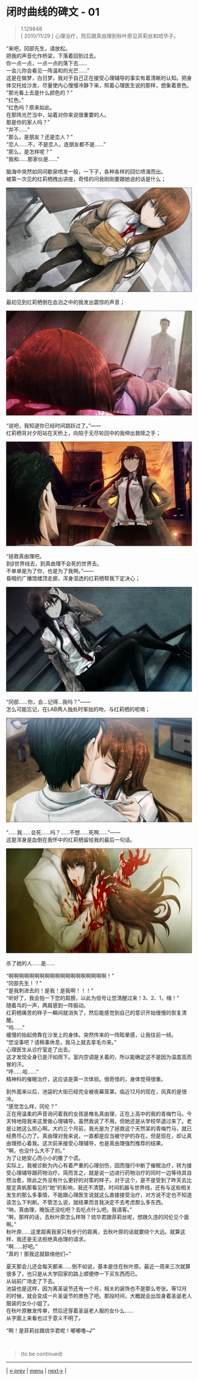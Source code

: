 # 闭时曲线的碑文 - 01
> 1.129848  
> [ 2010/11/29 ] 心理治疗，而后跟真由理到秋叶原见菲莉丝和琉华子。  

“来吧，冈部先生，请放松。  
 把我的声音化作桥梁，下落着回到过去。  
 你一点一点，一点一点的落下去……  
 一会儿你会看见一阵温和的光芒……”  
这是在做梦，白日梦。我对于自己正在接受心理辅导的事实有着清晰的认知。把身体交托给沙发，尽量使内心慢慢冷静下来，照着心理医生说的那样，想象着景色。  
“那光看上去是什么颜色的？”  
“红色。”  
“红色吗？原来如此。  
 在那阵光芒当中，站着对你来说很重要的人。  
 那是你的家人吗？”  
“并不……”  
“那么，是朋友？还是恋人？”  
“恋人……不，不是恋人，连朋友都不是……”    
“那么，是怎样呢？”  
“我和……那家伙是……”  

脑海中突然如同间歇泉喷发一般，一下子，各种各样的回忆喷涌而出。  
被第一次见的红莉栖拽出讲座，奇怪的问我刚刚要跟她说的话是什么；  

![](../img/0006-1.png)

最初见到红莉栖倒在血泊之中的我发出震惊的声音；  

![](../img/0006-2.png)

“说吧，我知道你已经时间跳跃过了。”——  
红莉栖背对夕阳站在天桥上，向陷于无尽轮回中的我伸出救赎之手；  

![](../img/0006-3.png)

“拯救真由理吧。  
 到β世界线去，到真由理不会死的世界去。  
 不单单是为了你，也是为了我啊。”——  
昏暗的广播馆楼顶走廊，浑身湿透的红莉栖帮我下定决心；  

![](../img/0006-4.png)

“冈部……你，会…记得…我吗？”——  
怎么可能忘记，在LAB两人独处时笨拙的吻，与红莉栖的呢喃；  

![](../img/0006-5.png)

“……我……会死……吗？……不想……死啊……”——  
这是浑身是血倒在我怀中的红莉栖留给我的最后一句话。  

![](../img/0006-6.png)

杀了她的人……是……  

“啊啊啊啊啊啊啊啊啊啊啊啊啊啊啊啊啊啊啊！”  
“冈部先生！？”  
“是我刺进去的！是我！是我啊！！！”  
“听好了，我会拍一下您的肩膀，以此为信号让您清醒过来！3、2、1，嗨！”  
随着乓的一声，两肩感到一阵振动。  
红莉栖痛苦的样子一瞬间就消失了，然后能感觉到自己的意识开始慢慢的恢复清醒。  
“呜……”  
缓慢的抬起倚靠在沙发上的身体。突然传来的一阵眩晕感，让我往前一倾。  
“您没事吧？请稍事休息，我马上就去拿毛巾来。”  
心理医生从诊疗室走了出去。  
这才发现全身已是汗如雨下。室内空调是关着的，所以能确定这不是因为温度高而冒的汗。  
“呼……哈……”  
精神科的催眠治疗，这应该是第一次体验。很奇怪的，身体觉得很重。  

到外面来以后，池袋的大街已经完全被夜幕笼罩。临近12月的现在，风真的是很冷。  
“感觉怎么样，冈伦？”  
正在用温柔的声音询问着我的女孩是椎名真由理，正在上高中的我的青梅竹马。今天特地陪我来这里做心理辅导。虽然我说了不用，但她还是从学校早退过来了。老是让她这么担心啊。大约三个月前，我光是为了拯救这个天然呆的青梅竹马，就已经费尽心力了。真由理对我来说，一直都是应当被守护的存在。但是现在，却让真由理担心着我。这次前来接受心理辅导，也是真由理强烈推荐的结果。  
“啊，也没什么大不了的。”  
为了让她安心而小小的撒了个谎。  
实际上，我被诊断为内心有着严重的心理创伤，因而强行中断了催眠治疗，转为接受心理辅导跟药物治疗。简而言之，就是说一边进行药物治疗的同时一边等待其自然治愈，除此之外没有什么更好的对策的样子。对于这个，是不是受到了昨天去比屋定真帆那看见的“她”的影响，我还不清楚。时间机器与世界线，还有与这些相关发生的那么多事情，不能跟心理医生说就这么直接接受治疗，对方说不定也不知道该怎么下判断。不管怎么说，就结果而言我决定不去考虑那么多东西。  
“呐，真由理，晚饭还没吃吧？去吃点什么吧，我请客。”  
“啊，那样的话，去秋叶原怎么样呀？琉华君跟菲莉丝呢，想跟久违的冈伦见个面啊。”  
秋叶原……这里距离我家只有步行的距离，去秋叶原的话就要绕个大远。就算这样，我还是无法拒绝真由理的请求。  
“啊……好吧。”  
“真的！那我这就联络他们~”

夏天那会儿还会每天都来……倒不如说，基本是住在秋叶原。最近一周来三次就算很多了，也只是从大学回家的路上顺便停一下买东西而已。  
从站前广场走了下去。  
池袋也是这样，因为离圣诞节还有一个月，相关的装饰也不是那么夸张。等12月的时候，就会变成一片圣诞节的景色了吧。那段时间，大概就会出现身着圣诞老人服装的女仆小姐了。  
在秋叶原散发传单，然后还穿着圣诞老人服的女仆么……  
从字面上来看也过于意义不明了。  

“啊！是菲莉丝跟琉华君呢！嘟嘟噜~♪”  


<br/>

> (to be continued)
---

| [←prev](./0005) | [menu](../) | [next→](./0007) |
